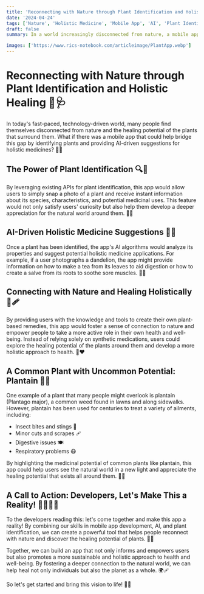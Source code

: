 ```yaml
---
title: 'Reconnecting with Nature through Plant Identification and Holistic Healing 🌿🩺'
date: '2024-04-24'
tags: ['Nature', 'Holistic Medicine', 'Mobile App', 'AI', 'Plant Identification']
draft: false
summary: In a world increasingly disconnected from nature, a mobile app that combines plant identification and AI-driven holistic medicine suggestions could help people reconnect with the natural world and discover the healing potential of plants around them.

images: ['https://www.rics-notebook.com/articleimage/PlantApp.webp']
---
```


# Reconnecting with Nature through Plant Identification and Holistic Healing 🌿🩺

In today's fast-paced, technology-driven world, many people find themselves disconnected from nature and the healing potential of the plants that surround them. What if there was a mobile app that could help bridge this gap by identifying plants and providing AI-driven suggestions for holistic medicines? 📱🌿

## The Power of Plant Identification 🔍🍃

By leveraging existing APIs for plant identification, this app would allow users to simply snap a photo of a plant and receive instant information about its species, characteristics, and potential medicinal uses. This feature would not only satisfy users' curiosity but also help them develop a deeper appreciation for the natural world around them. 📸🌾

## AI-Driven Holistic Medicine Suggestions 🧠💊

Once a plant has been identified, the app's AI algorithms would analyze its properties and suggest potential holistic medicine applications. For example, if a user photographs a dandelion, the app might provide information on how to make a tea from its leaves to aid digestion or how to create a salve from its roots to soothe sore muscles. 🍵🌼

## Connecting with Nature and Healing Holistically 🌳🩹

By providing users with the knowledge and tools to create their own plant-based remedies, this app would foster a sense of connection to nature and empower people to take a more active role in their own health and well-being. Instead of relying solely on synthetic medications, users could explore the healing potential of the plants around them and develop a more holistic approach to health. 🌿❤️

## A Common Plant with Uncommon Potential: Plantain 🌱💡

One example of a plant that many people might overlook is plantain (Plantago major), a common weed found in lawns and along sidewalks. However, plantain has been used for centuries to treat a variety of ailments, including:

- Insect bites and stings 🐝
- Minor cuts and scrapes 🩹
- Digestive issues 🍽️
- Respiratory problems 😷

By highlighting the medicinal potential of common plants like plantain, this app could help users see the natural world in a new light and appreciate the healing potential that exists all around them. 🌿✨

## A Call to Action: Developers, Let's Make This a Reality! 👩‍💻👨‍💻

To the developers reading this: let's come together and make this app a reality! By combining our skills in mobile app development, AI, and plant identification, we can create a powerful tool that helps people reconnect with nature and discover the healing potential of plants. 💪📱

Together, we can build an app that not only informs and empowers users but also promotes a more sustainable and holistic approach to health and well-being. By fostering a deeper connection to the natural world, we can help heal not only individuals but also the planet as a whole. 🌍🩹

So let's get started and bring this vision to life! 🚀🌿
